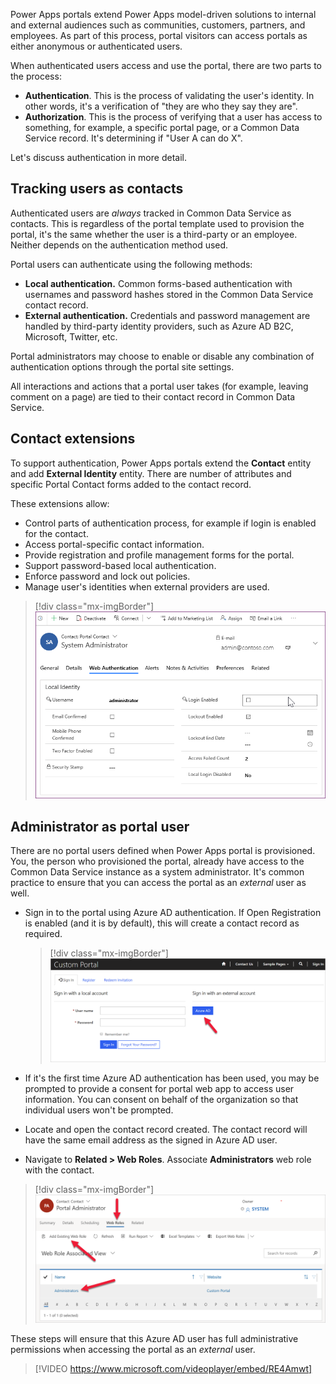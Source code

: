 Power Apps portals extend Power Apps model-driven solutions to internal and external audiences such as communities, customers, partners, and employees. As part of this process, portal visitors can access portals as either anonymous or authenticated users.

When authenticated users access and use the portal, there are two parts to the process:

* **Authentication**. This is the process of validating the user's identity. In other words, it's a verification of "they are who they say they are".
* **Authorization**. This is the process of verifying that a user has access to something, for example, a specific portal page, or a Common Data Service record. It's determining if "User A can do X".

Let's discuss authentication in more detail.

## Tracking users as contacts

Authenticated users are *always* tracked in Common Data Service as contacts. This is regardless of the portal template used to provision the portal, it's the same whether the user is a third-party or an employee. Neither depends on the authentication method used.

Portal users can authenticate using the following methods:

* **Local authentication.** Common forms-based authentication with usernames and password hashes stored in the Common Data Service contact record.
* **External authentication.** Credentials and password management are handled by third-party identity providers, such as Azure AD B2C, Microsoft, Twitter, etc.

Portal administrators may choose to enable or disable any combination of authentication options through the portal site settings.

All interactions and actions that a portal user takes (for example, leaving comment on a page) are tied to their contact record in Common Data Service.

## Contact extensions

To support authentication, Power Apps portals extend the **Contact** entity and add **External Identity** entity. There are number of attributes and specific Portal Contact forms added to the contact record.

These extensions allow:

* Control parts of authentication process, for example if login is enabled for the contact.
* Access portal-specific contact information.
* Provide registration and profile management forms for the portal.
* Support password-based local authentication.
* Enforce password and lock out policies.
* Manage user's identities when external providers are used.

> [!div class="mx-imgBorder"]
> [![Contact web authentication form](../media/contact-web-authentication-form.png)](../media/contact-web-authentication-form.png#lightbox)

## Administrator as portal user

There are no portal users defined when Power Apps portal is provisioned. You, the person who provisioned the portal, already have access to the Common Data Service instance as a system administrator. It's common practice to ensure that you can access the portal as an *external* user as well.

* Sign in to the portal using Azure AD authentication. If Open Registration is enabled (and it is by default), this will create a contact record as required.

   > [!div class="mx-imgBorder"]
   > [![Sign in using Azure AD](../media/sign-azure-ad.png)](../media/sign-azure-ad.png#lightbox)

* If it's the first time Azure AD authentication has been used, you may be prompted to provide a consent for portal web app to access user information. You can consent on behalf of the organization so that individual users won't be prompted.

* Locate and open the contact record created. The contact record will have the same email address as the signed in Azure AD user.
* Navigate to **Related > Web Roles**. Associate **Administrators** web role with the contact.

> [!div class="mx-imgBorder"]
> [![Assign administrator web role](../media/assign-administrators-web-roles.png)](../media/assign-administrators-web-roles.png#lightbox)

These steps will ensure that this Azure AD user has full administrative permissions when accessing the portal as an *external* user.

> [!VIDEO https://www.microsoft.com/videoplayer/embed/RE4Amwt]
